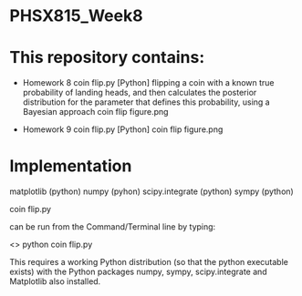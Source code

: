 # PHSX815_Week8



# This repository contains:

* Homework 8
coin flip.py [Python] flipping a coin with a known true probability of landing heads, and then calculates the posterior distribution for the parameter that defines this probability, using a Bayesian approach
coin flip figure.png

* Homework 9
coin flip.py [Python] 
coin flip figure.png

# Implementation


matplotlib (python)
numpy (pyhon)
scipy.integrate (python)
sympy (python)



coin flip.py

can be run from the Command/Terminal line by typing:

<> python coin flip.py 


This requires a working Python distribution (so that the python executable exists) with the Python packages numpy, sympy, scipy.integrate and Matplotlib also installed.
